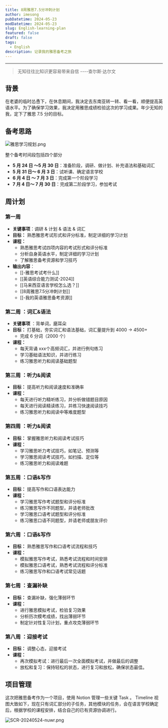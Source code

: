 ```yaml
---
title: 8周雅思7.5分冲刺计划
author: imesong
pubDatetime: 2024-05-23
modDatetime: 2024-05-23
slug: English-learning-plan
featured: false
draft: false
tags:
  - English
description: 记录我的雅思备考之旅
---
```


---

> 无知往往比知识更容易带来自信 ----查尔斯·达尔文

## 背景

在老婆的临时怂恿下，在休息期间，我决定去东南亚转一转、看一看，顺便提高英语水平。为了确保学习效果，我决定用雅思成绩检验这次的学习成果。年少无知的我，定下了雅思 7.5 分的目标。

## 备考思路

![雅思学习规划.png](https://img.imesong.com/file/2ab089ebbf5a0daef1239.png)

整个备考时间段包括四个部分

- **5 月 24 日 ～5 月 30 日**：准备阶段，调研、做计划、补充语法和基础词汇
- **5 月 31 日～ 6 月 3 日**：试听课、确定语言学校
- **6 月 4 日 ～ 7 月 3 日**：完成第一个阶段学习
- **7 月 4 日～ 7 月 30 日**：完成第二阶段学习，参加考试

## 周计划

### 第一周

- **关键事项**：调研 & 计划 & 语法 & 词汇
- **目标：** 熟悉雅思考试形式和评分标准，制定详细的学习计划
- **课程：**
  - 熟悉雅思考试四项内容的考试形式和评分标准
  - 分析自身英语水平，制定详细的学习计划
  - 了解雅思备考资源和学习技巧
- **输出内容**：
  - [[-雅思考试考什么]]
  - [[英语综合能力测试-2024]]
  - [[马来西亚语言学校怎么选？]]
  - [[8周雅思7.5分冲刺计划]]
  - [[-我的英语雅思备考资源]]

### 第二周 ：词汇&语法

- **关键事项** ：背单词，磨耳朵
- **目标：** 打基础，夯实词汇和语法基础，词汇量提升到 4000 -> 4500+
  - 完成 6 分词（2000 个）
- **课程：**
  - 每天背诵 xxx个高频词汇，并进行例句练习
  - 学习基础语法知识，并进行练习
  - 练习雅思听力和阅读基础题型

### 第三周 ：听力&阅读

- **目标：** 提高听力和阅读速度和准确率
- **课程：**
  - 每天进行听力精听练习，并分析做错题目原因
  - 每天进行阅读精读练习，并练习快速阅读技巧
  - 练习雅思听力和阅读中等难度题型

### 第四周 ：听力&阅读

- **目标：** 掌握雅思听力和阅读考试技巧
- **课程：**
  - 学习雅思听力考试技巧，如笔记、预测等
  - 学习雅思阅读考试技巧，如扫描、定位等
  - 练习雅思听力和阅读难题

### 第五周 ：口语&写作

- **目标：** 提高写作和口语表达能力
- **课程：**
  - 学习雅思写作考试题型和评分标准
  - 练习雅思写作不同题型，并请老师批改
  - 学习雅思口语考试题型和评分标准
  - 练习雅思口语不同题型，并请老师或朋友评价

### 第六周 ：口语&写作

- **目标：** 熟悉雅思写作和口语考试流程和技巧
- **课程：**
  - 模拟雅思写作考试，熟悉考试流程和时间安排
  - 模拟雅思口语考试，熟悉考试流程和评分标准
  - 练习雅思写作和口语考试常见话题

### 第七周 ：查漏补缺

- **目标：** 查漏补缺，强化薄弱环节
- **课程：**
  - 进行雅思模拟考试，检验复习效果
  - 分析历次模考成绩，找出薄弱环节
  - 制定针对性复习计划，重点攻克薄弱环节

### 第八周 ：迎接考试

- **目标：** 调整心态，迎接考试
- **课程：**
  - 再次模拟考试：进行最后一次全面模拟考试，并做最后的调整
  - 放松和复习：保持轻松的状态，进行复习和放松，确保状态最佳。

## 项目管理

这次把雅思备考作为一个项目，使用 Notion 管理一些关键 Task 。
Timeline 视图大致如下，现在只有词汇部分的子任务，其他模块的任务，会在语言学校确定后，根据学校的课程安排，结合自己的已有资源协调进行。

![SCR-20240524-nuwr.png](https://img.imesong.com/file/61206ac31c83f64b8909a.png)
